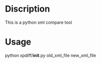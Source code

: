 # Discription

This is a python xml compare tool

# Usage
python xpdiff/__init__.py old\_xml\_file new\_xml\_file